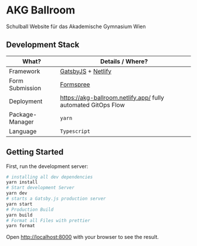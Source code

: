 # AKG Ballroom

Schulball Website für das Akademische Gymnasium Wien

## Development Stack

| What?           | Details / Where?                                                               |
| --------------- | ------------------------------------------------------------------------------ |
| Framework       | [GatsbyJS](https://www.gatsbyjs.com/) + [Netlify](https://www.netlify.com/)    |
| Form Submission | [Formspree](https://formspree.io/)                                             |
| Deployment      | https://akg-ballroom.netlify.app/ fully automated GitOps Flow                  |
| Package-Manager | `yarn`                                                                         |
| Language        | `Typescript`

## Getting Started

First, run the development server:

```bash
# installing all dev dependencies
yarn install
# Start development Server
yarn dev
# starts a Gatsby.js production server
yarn start
# Production Build
yarn build
# Format all Files with prettier
yarn format

```

Open [http://localhost:8000](http://localhost:8000) with your browser to see the result.
